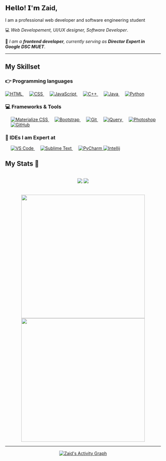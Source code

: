 ## 𝗛𝗲𝗹𝗹𝗼! 𝗜'𝗺 <b>Zaid</b>,  

I am a professional web developer and software engineering student

:computer: <i>Web Developement, UI/UX designer, Software Developer</i>. 

:vulcan_salute: <i>I am a <b>frontend developer</b>, currently serving as <b>Director Expert in Google DSC MUET</b></i>. 
<hr>
<h2> My Skillset </h2>

### 👉 Programming languages

<p align="left"> 
  

  <a href="#">
    <img alt="HTML" src="https://img.shields.io/badge/HTML5-E34F26?style=for-the-badge&logo=html5&logoColor=white"/>
  </a>
&emsp;
<a href="#">
    <img alt="CSS" src="https://img.shields.io/badge/CSS3-1572B6?style=for-the-badge&logo=css3&logoColor=white"/>
</a>
  &emsp;
<a href="#">
    <img alt="JavaScript" src="https://img.shields.io/badge/JavaScript-323330?style=for-the-badge&logo=javascript&logoColor=F7DF1E"/>
  </a>
  &emsp;
<a href="#">
    <img alt="C++" src="https://img.shields.io/badge/C%2B%2B-00599C?style=for-the-badge&logo=c%2B%2B&logoColor=white"/>
  </a>
  &emsp;
<a href="#">
    <img alt="Java" src="https://img.shields.io/badge/Java-ED8B00?style=for-the-badge&logo=java&logoColor=white"/>
  </a>
  &emsp;
<a href="#">
    <img alt="Python" src="https://img.shields.io/badge/Python-FFD43B?style=for-the-badge&logo=python&logoColor=darkgreen"/>
  </a>

</p>

### 💻 Frameworks & Tools
<p align="left"> 
  &emsp;
  <a href="#" target="_blank"> 
     <img alt="Materialize CSS" src="https://img.shields.io/badge/-materialize--css-ff69b4?style=for-the-badge&logo=materialize--css&logoColor=white">
   </a>
  &emsp;
  <a href="#" target="_blank"> 
     <img alt="Bootstrap" src="https://img.shields.io/badge/Bootstrap-563D7C?style=for-the-badge&logo=bootstrap&logoColor=white">
   </a>
  &emsp; 
  <a href="#" target="_blank"> 
   <img alt="Git" src="https://img.shields.io/badge/Git-F05032?style=for-the-badge&logo=git&logoColor=white">
  </a>   
  &emsp;
  <a href="#" target="_blank">
    <img alt="jQuery" src="https://img.shields.io/badge/jQuery-0769AD?style=for-the-badge&logo=jquery&logoColor=white">
  </a> 
   &emsp;
  <a href="#" target="_blank"> 
    <img alt="Photoshop" src="https://img.shields.io/badge/Adobe-Photoshop-31A8FF?style=for-the-badge&logo=Adobe-Photoshop&labelColor=0a446b&logoWidth=15"/>
  </a>
  &emsp;
  <a href="#" target="_blank"> 
    <img alt="GitHub" src="https://img.shields.io/badge/GitHub-100000?style=for-the-badge&logo=github&logoColor=white"/>
  </a>
</p>

### 🌟 IDEs I am Expert at
<p align="left"> 
    &emsp;
  <a href="#" target="_blank"> 
    <img alt="VS Code" src="https://img.shields.io/badge/Visual_Studio_Code-0078D4?style=for-the-badge&logo=visual%20studio%20code&logoColor=white"/>
  </a>
    &emsp;
  <a href="#" target="_blank"> 
    <img alt="Sublime Text" src="https://img.shields.io/badge/sublime_text-%23575757.svg?&style=for-the-badge&logo=sublime-text&logoColor=important"/>
  </a>
    &emsp;
  <a href="#" target="_blank"> 
    <img alt="PyCharm" src="https://img.shields.io/badge/pycharm-143?style=for-the-badge&logo=pycharm&logoColor=black&color=black&labelColor=green"/>
  </a>
  <a href="#" target="_blank"> 
    <img alt="Intellij" src="https://img.shields.io/badge/IntelliJIDEA-000000.svg?style=for-the-badge&logo=intellij-idea&logoColor=white"/>
  </a>
</p>

## My Stats :rocket:
<br>
<div align="center">
  <img src="https://visitor-badge.laobi.icu/badge?page_id=iamzaidsoomro.iamzaidsoomro">
  <img src="https://img.shields.io/github/followers/iamzaidsoomro?label=Followers&style=social)](https://github.com/iamzaidsoomro)">
</div>
<br><br>
<div align="center">
  <img width="400px" src="https://github-readme-stats.vercel.app/api?username=iamzaidsoomro&show_icons=true&theme=dracula&hide_border=true&bg_color=1F222E"/>
  <img width="400px" src="https://github-readme-streak-stats.herokuapp.com?user=iamzaidsoomro&theme=dracula&hide_border=true&fire=C77800&ring=DD910B&background=1F222E"/>
  <hr>
  <a href="https://gdsc.community.dev/mehran-university-of-engineering-and-technology/"><img alt="Zaid's Activity Graph" src="https://activity-graph.herokuapp.com/graph?username=iamzaidsoomro&theme=rogue"/></a>

</div>
